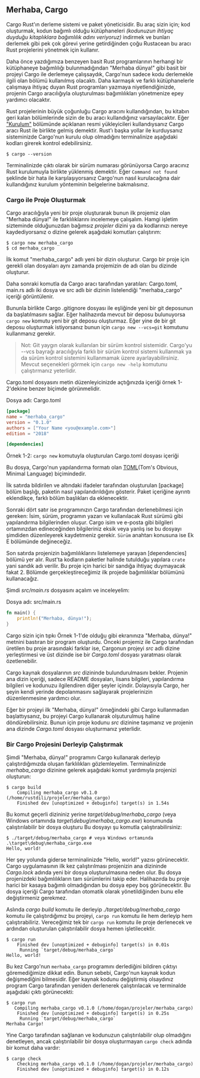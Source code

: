 ## Merhaba, Cargo

Cargo Rust'ın derleme sistemi ve paket yöneticisidir. Bu araç sizin için; kod oluşturmak, kodun bağımlı olduğu kütüphaneleri *(kodunuzun ihtiyaç duyduğu kitaplıklara bağımlılık adını veriyoruz)* indirmek ve bunları derlemek gibi pek çok görevi yerine getirdiğinden çoğu Rustacean bu aracı Rust projelerini yönetmek için kullanır.

Daha önce yazdığımıza benzeyen basit Rust programlarının herhangi bir kütüphaneye bağımlılığı bulunmadığından "Merhaba dünya!" gibi basit bir projeyi Cargo ile derlemeye çalışsaydık, Cargo'nun sadece kodu derlemekle ilgili olan bölümü kullanılmış olacaktı. Daha karmaşık ve farklı kütüphanelerle çalışmaya ihtiyaç duyan Rust programları yazmaya niyetlendiğinizde, projenin Cargo aracılığıyla oluşturulması bağımlılıkları yönetmenize epey yardımcı olacaktır.

Rust projelerinin büyük çoğunluğu Cargo aracını kullandığından, bu kitabın geri kalan bölümlerinde sizin de bu aracı kullandığınız varsayılacaktır. Eğer ["Kurulum"](ch01-01-installation.md) bölümünde açıklanan resmi yükleyicileri kullandıysanız Cargo aracı Rust ile birlikte gelmiş demektir. Rust'ı başka yollar ile kurduysanız sisteminizde Cargo'nun kurulu olup olmadığını terminalinize aşağıdaki kodları girerek kontrol edebilirsiniz.

```console
$ cargo --version
```

Terminalinizde çıktı olarak bir sürüm numarası görünüyorsa Cargo aracınız Rust kurulumuyla birlikte yüklenmiş demektir. Eğer `Command not found` şeklinde bir hata ile karşılaşıyorsanız Cargo'nun nasıl kurulacağına dair kullandığınız kurulum yönteminin belgelerine bakmalısınız.

### Cargo ile Proje Oluşturmak

Cargo aracılığıyla yeni bir proje oluşturarak bunun ilk projemiz olan "Merhaba dünya!" ile farklılıklarını incelemeye çalışalım. Hamgi işletim sizteminde olduğunuzdan bağımsız *projeler* dizini ya da kodlarınızı nereye kaydediyorsanız o dizine gelerek aşağıdaki komutları çalıştırım:

```console
$ cargo new merhaba_cargo
$ cd merhaba_cargo
```

İlk komut "merhaba_cargo" adlı yeni bir dizin oluşturur. Cargo bir proje için gerekli olan dosyaları aynı zamanda projemizin de adı olan bu dizinde oluşturur. 

Daha sonraki komutla da Cargo aracı tarafından yaratılan: Cargo.toml, main.rs adlı iki dosya ve src adlı bir dizinin listelendiği "merhaba_cargo" içeriği görüntülenir.

Bununla birlikte Cargo .gitignore dosyası ile eşliğinde yeni bir git deposunun da başlatılmasını sağlar. Eğer halihazırda mevcut bir deposu bulunuyorsa `cargo new` komutu yeni bir git deposu oluşturmaz. Eğer yine de bir git deposu oluşturmak istiyorsanız bunun için `cargo new --vcs=git` komutunu kullanmanız gerekir.

> Not: Git yaygın olarak kullanılan bir sürüm kontrol sistemidir. Cargo'yu --vcs bayrağı aracılığıyla farklı bir 
> sürüm kontrol sistemi kullanmak ya da sürüm kontrol sistemini kullanmamak üzere ayarlayabilirsiniz. Mevcut 
> seçenekleri görmek için `cargo new -help` komutunu çalıştırmanız yeterlidir.

Cargo.toml dosyasını metin düzenleyicinizde açtığınızda içeriği örnek 1-2'dekine benzer biçimde görünmelidir.

<span class="filename">Dosya adı: Cargo.toml</span>

```toml
[package]
name = "merhaba_cargo"
version = "0.1.0"
authors = ["Your Name <you@example.com>"]
edition = "2018"

[dependencies]
```

<span class="caption"> Örnek 1-2: `cargo new` komutuyla oluşturulan Cargo.toml dosyası içeriği</span>

Bu dosya, Cargo'nun yapılandırma formatı olan [TOML](https://toml.io/en/)(Tom's Obvious, Minimal Language) biçimindedir.

İlk satırda bildirilen ve altındaki ifadeler tarafından oluşturulan [package] bölüm başlığı, paketin nasıl yapılandırıldığını gösterir. Paket içeriğine ayrıntı eklendikçe, farklı bölüm başlıkları da eklenecektir. 

Sonraki dört satır ise programınızın Cargo tarafından derlenebilmesi için gereken: İsim, sürüm, programın yazarı ve kullanılacak Rust sürümü gibi yapılandırma bilgilerinden oluşur. Cargo isim ve e-posta gibi bilgileri ortamınzdan edineceğinden bilgileriniz eksik veya yanlış ise bu dosyayı şimdiden düzenleyerek kaydetmeniz gerekir. `Sürüm` anahtarı konusuna ise Ek E bölümünde değineceğiz.

Son satırda projenizin bağımlılıklarını listelemeye yarayan [dependencies] bölümü yer alır. Rust'ta kodların paketler halinde tutulduğu yapılara `crate` yani sandık adı verilir. Bu proje için harici bir sandığa ihtiyaç duymayacak fakat 2. Bölümde gerçekleştireceğimiz ilk projede bağımlılıklar bölümünü kullanacağız.

Şimdi *src/main.rs* dosyasını açalım ve inceleyelim:

<span class="filename">Dosya adı: src/main.rs</span>

```rust
fn main() {
    println!("Merhaba, dünya!");
}
```

Cargo sizin için tıpkı Örnek 1-1'de olduğu gibi ekranınıza "Merhaba, dünya!" metnini bastıran bir program oluşturdu. Önceki projemiz ile Cargo tarafından üretilen bu proje arasındaki farklar ise, Cargonun projeyi *src* adlı dizine yerleştirmesi ve üst dizinde ise bir *Cargo.toml* dosyası yaratması olarak özetlenebilir.

Cargo kaynak dosyalarının *src* dizininde bulundurulmasını bekler. Projenin ana dizin içeriği, sadece README dosyaları, lisans bilgileri, yapılandırma bilgileri ve kodunuzu ilgilendiren diğer şeyler içindir. Dolayısıyla Cargo, her şeyin kendi yerinde depolanmasını sağlayarak projelerinizin düzenlenmesine yardımcı olur.

Eğer bir projeyi ilk "Merhaba, dünya!" örneğindeki gibi Cargo kullanmadan başlattıysanız, bu projeyi Cargo kullanarak olşuturulmuş haline döndürebilirsiniz. Bunun için proje kodunu *src* dizinine taşımanız ve projenin ana dizinde *Cargo.toml* dosyası oluşturmanız yeterlidir.

### Bir Cargo Projesini Derleyip Çalıştırmak

Şimdi "Merhaba, dünya!" programını Cargo kullanarak derleyip çalıştırdığımızda oluşan farklılıkları gözlemleyelim. Terminalinizde *merhaba_cargo* dizinine gelerek aşağıdaki komut yardımıyla projenizi oluşturun: 

```console
$ cargo build
    Compiling merhaba_cargo v0.1.0 (/home/rustdili/projeler/merhaba_cargo)
    Finished dev [unoptimized + debuginfo] target(s) in 1.54s
```

Bu komut geçerli dizininiz yerine *target/debug/merhaba_cargo* (veya Windows ortamında *target\debug\merhaba_cargo.exe*) 
konumunda çalıştırılabilir bir dosya oluşturu Bu dosyayı şu komutla çalıştırabilirsiniz:

```console
$ ./target/debug/merhaba_cargo # veya Windows ortamında .\target\debug\merhaba_cargo.exe
Hello, world!
```

Her şey yolunda giderse terminalinizde "Hello, world!" yazısı görünecektir. Cargo uygulamasının ilk kez çalıştırılması projenizin ana dizininde *Cargo.lock* adında yeni bir dosya oluşturulmasına neden olur. Bu dosya projenizdeki bağımlılıkların tam sürümlerini takip eder. Halihazırda bu proje harici bir kasaya bağımlı olmadığından bu dosya epey boş görünecektir. Bu dosya içeriği Cargo tarafından otomatik olarak yönetildiğinden bunu elle değiştirmeniz gerekmez.

Aslında *cargo build* komutu ile derleyip *./target/debug/merhaba_cargo* komutu ile çalıştırdığımız bu projeyi, `cargo run` komutu ile hem derleyip hem çalıştırabiliriz. Vereceğimiz tek bir `cargo run` komutu ile proje derlenecek ve ardından oluşturulan çalıştırılabilir dosya hemen işletilecektir.

```console
$ cargo run
    Finished dev [unoptimized + debuginfo] target(s) in 0.01s
     Running `target/debug/merhaba_cargo`
Hello, world!
```

Bu kez Cargo'nun `merhaba_cargo` programını derlediğini bildiren çıktıyı göremediğimize dikkat edin. Bunun sebebi, Cargo'nun kaynak kodun değişmediğini bilmesidir. Eğer kaynak kodunu değiştirmiş olsaydınız program Cargo tarafından yeniden derlenerek çalıştırılacak ve terminalde aşağıdaki çıktı görünecekti:

```console
$ cargo run
   Compiling merhaba_cargo v0.1.0 (/home/dogan/projeler/merhaba_cargo)
    Finished dev [unoptimized + debuginfo] target(s) in 0.25s
     Running `target/debug/merhaba_cargo`
Merhaba Cargo!
```

Yine Cargo tarafından sağlanan ve kodunuzun çalıştırılabilir olup olmadığını denetleyen, ancak çalıştırılabilir bir dosya oluşturmayan `cargo check` adında bir komut daha vardır:

```console
$ cargo check
    Checking merhaba_cargo v0.1.0 (/home/dogan/projeler/merhaba_cargo)
    Finished dev [unoptimized + debuginfo] target(s) in 0.12s
```
<!-- Kaldım-->
